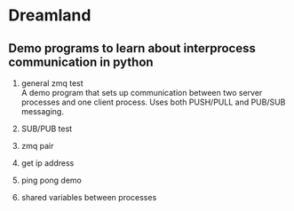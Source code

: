 Dreamland
=========
## Demo programs to learn about interprocess communication in python

1. general zmq test  
   A demo program that sets up communication between two server processes and one client process. Uses both PUSH/PULL and PUB/SUB messaging.
   
   
2. SUB/PUB test
3. zmq pair
4. get ip address
5. ping pong demo
6. shared variables between processes
